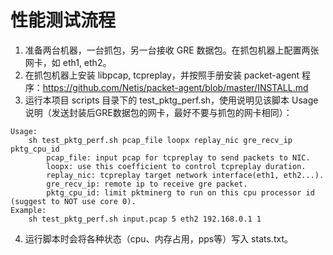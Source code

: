 # 性能测试流程
1. 准备两台机器，一台抓包，另一台接收 GRE 数据包。在抓包机器上配置两张网卡，如 eth1, eth2。
2. 在抓包机器上安装 libpcap, tcpreplay，并按照手册安装 packet-agent 程序：https://github.com/Netis/packet-agent/blob/master/INSTALL.md
3. 运行本项目 scripts 目录下的 test_pktg_perf.sh，使用说明见该脚本 Usage 说明（发送封装后GRE数据包的网卡，最好不要与抓包的网卡相同）：
```
Usage:
    sh test_pktg_perf.sh pcap_file loopx replay_nic gre_recv_ip pktg_cpu_id
        pcap_file: input pcap for tcpreplay to send packets to NIC.
        loopx: use this coefficient to control tcpreplay duration.
        replay_nic: tcpreplay target network interface(eth1, eth2...).
        gre_recv_ip: remote ip to receive gre packet.
        pktg_cpu_id: limit pktminerg to run on this cpu processor id (suggest to NOT use core 0).
Example:
    sh test_pktg_perf.sh input.pcap 5 eth2 192.168.0.1 1

```
4. 运行脚本时会将各种状态（cpu、内存占用，pps等）写入 stats.txt。

